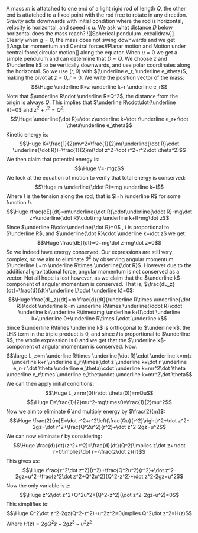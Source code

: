 A mass $m$ is attatched to one end of a light rigid rod of length $Q$, the other end is attatched to a fixed point with the rod free to rotate in any direction. Gravity acts downwards with initial condition where the rod is horizontal, velocity is horizontal, and speed is $u$. We ask what distance $D$ below horizontal does the mass reach?
![[Spherical pendulum .excalidraw]]
Clearly when $g=0$, the mass does not swing downwards and we get [[Angular momentum and Central forces#Planar motion and Motion under central force|circular motion]] along the equator. When $u=0$ we get a simple pendulum and can determine that $D=Q$. We choose $z$ and $\underline k$ to be vertically downwards, and use polar coordinates along the horizontal. So we use $(r,\theta)$ with $(\underline e_r, \underline e_\theta)$, making the pivot at $z=0,r=0$. We write the position vector of the mass:$$\Huge \underline R=z \underline k+r \underline e_r$$Note that $\underline R\cdot \underline R=Q^2$, the distance from the origin is always $Q$. This implies that $\underline R\cdot\dot{\underline R}=0$ and $z^2+r^2=Q^2$:$$\Huge \underline{\dot R}=\dot z\underline k+\dot r\underline e_r+r\dot \theta\underline e_\theta$$Kinetic energy is:$$\Huge K=\frac{1}{2}mv^2=\frac{1}{2}m(\underline{\dot R}\cdot \underline{\dot R})=\frac{1}{2}m(\dot z^2+\dot r^2+r^2\dot \theta^2)$$We then claim that potential energy is:$$\Huge V=-mgz$$We look at the equation of motion to verify that total energy is conserved:$$\Huge m \underline{\ddot R}=mg \underline k+I$$Where $I$ is the tension along the rod, that is $I=h \underline R$ for some function $h$.$$\Huge \frac{dE}{dt}=m\underline{\dot R}\cdot\underline{\ddot R}-mg\dot z=\underline{\dot R}\cdot(mg \underline k+I)-mg\dot z$$Since $\underline R\cdot\underline{\dot R}=0$ , $I$ is proportional to $\underline R$, and $\underline{\dot R}\cdot \underline k=\dot z$ we get:$$\Huge \frac{dE}{dt}=0+mg\dot z-mg\dot z=0$$So we indeed have energy conserved. Our expressions are still very complex, so we aim to eliminate $\dot \theta^2$ by observing angular momentum $\underline L=m \underline R\times \underline{\dot R}$. However due to the additional gravitational force, angular momentum is not conserved as a vector. Not all hope is lost however, as we claim that the $\underline k$-component of angular momentum is conserved. That is, $\frac{dL_z}{dt}=\frac{d}{dt}(\underline L\cdot \underline k)=0$:$$\Huge \frac{dL_z}{dt}=m \frac{d}{dt}(\underline R\times \underline{\dot R})\cdot \underline k=m \underline R\times \underline{\ddot R}\cdot \underline k=\underline R\times(mg \underline k+I)\cdot \underline k=\underline 0+\underline R\times I\cdot \underline k$$Since $\underline R\times \underline k$ is orthogonal to $\underline k$, the LHS term in the triple product is $0$, and since $I$ is proportional to $\underline R$, the whole expression is $0$ and we get that the $\underline k$-component of angular momentum is conserved. Now:$$\large L_z=m \underline R\times \underline{\dot R}\cdot \underline k=m(z \underline k+r \underline e_r)\times(\dot z \underline k+\dot r \underline e_r+r \dot \theta \underline e_\theta)\cdot \underline k=mr^2\dot \theta \underline e_r\times \underline e_\theta\cdot \underline k=mr^2\dot \theta$$We can then apply initial conditions:$$\Huge L_z=mr(0)(r\dot \theta(0))=mQu$$$$\Huge E=\frac{1}{2}mu^2-mg\times0=\frac{1}{2}mu^2$$Now we aim to eliminate $\dot \theta$ and multiply energy by $\frac{2}{m}$:$$\Huge \frac{2}{m}E=\dot r^2+r^2\left(\frac{Qu}{r^2}\right)^2+\dot z^2-2gz=\dot r^2+\frac{Q^2u^2}{r^2}+\dot z^2-2gz=u^2$$We can now eliminate $\dot r$ by considering:$$\Huge \frac{d}{dt}(z^2+r^2)=\frac{d}{dt}(Q^2)\implies z\dot z+r\dot r=0\implies\dot r=-\frac{z\dot z}{r}$$This gives us:$$\Huge \frac{z^2\dot z^2}{r^2}+\frac{Q^2u^2}{r^2}+\dot z^2-2gz=u^2=\frac{z^2\dot z^2+Q^2u^2}{Q^2-z^2}+\dot z^2-2gz=u^2$$Now the only variable is $z$:$$\Huge z^2\dot z^2+Q^2u^2+(Q^2-z^2)(\dot z^2-2gz-u^2)=0$$This simplifies to:$$\Huge Q^2\dot z^2-2gz(Q^2-z^2)+u^2z^2=0\implies Q^2\dot z^2=H(z)$$Where $H(z)=2gQ^2z-2gz^3-u^2z^2$